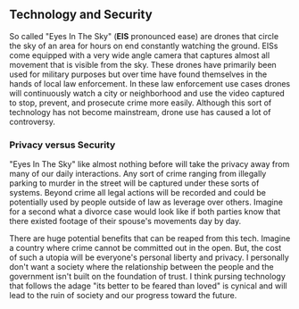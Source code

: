 ## Technology and Security

So called "Eyes In The Sky" (**EIS** pronounced ease) are drones that circle the sky of an area for hours on end constantly watching the ground. EISs come equipped with a very wide angle camera that captures almost all movement that is visible from the sky. These drones have primarily been used for military purposes but over time have found themselves in the hands of local law enforcement. In these law enforcement use cases drones will continuously watch a city or neighborhood and use the video captured to stop, prevent, and prosecute crime more easily. Although this sort of technology has not become mainstream, drone use has caused a lot of controversy.

### Privacy versus Security

"Eyes In The Sky" like almost nothing before will take the privacy away from many of our daily interactions. Any sort of crime ranging from illegally parking to murder in the street will be captured under these sorts of systems. Beyond crime all legal actions will be recorded and could be potentially used by people outside of law as leverage over others. Imagine for a second what a divorce case would look like if both parties know that there existed footage of their spouse's movements day by day. 

There are huge potential benefits that can be reaped from this tech. Imagine a country where crime cannot be committed out in the open. But, the cost of such a utopia will be everyone's personal liberty and privacy. I personally don't want a society where the relationship between the people and the government isn't built on the foundation of trust. I think pursing technology that follows the adage "its better to be feared than loved" is cynical and will lead to the ruin of society and our progress toward the future.